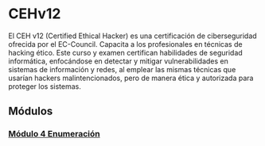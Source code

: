 # CEHv12

El CEH v12 (Certified Ethical Hacker) es una certificación de ciberseguridad ofrecida por el EC-Council. Capacita a los profesionales en técnicas de hacking ético. Este curso y examen certifican habilidades de seguridad informática, enfocándose en detectar y mitigar vulnerabilidades en sistemas de información y redes, al emplear las mismas técnicas que usarían hackers malintencionados, pero de manera ética y autorizada para proteger los sistemas.

## Módulos

### [Módulo 4 Enumeración](https://github.com/ThePenguin304/CEHv12-Notas/tree/main/Modulos/Modulo%204)
